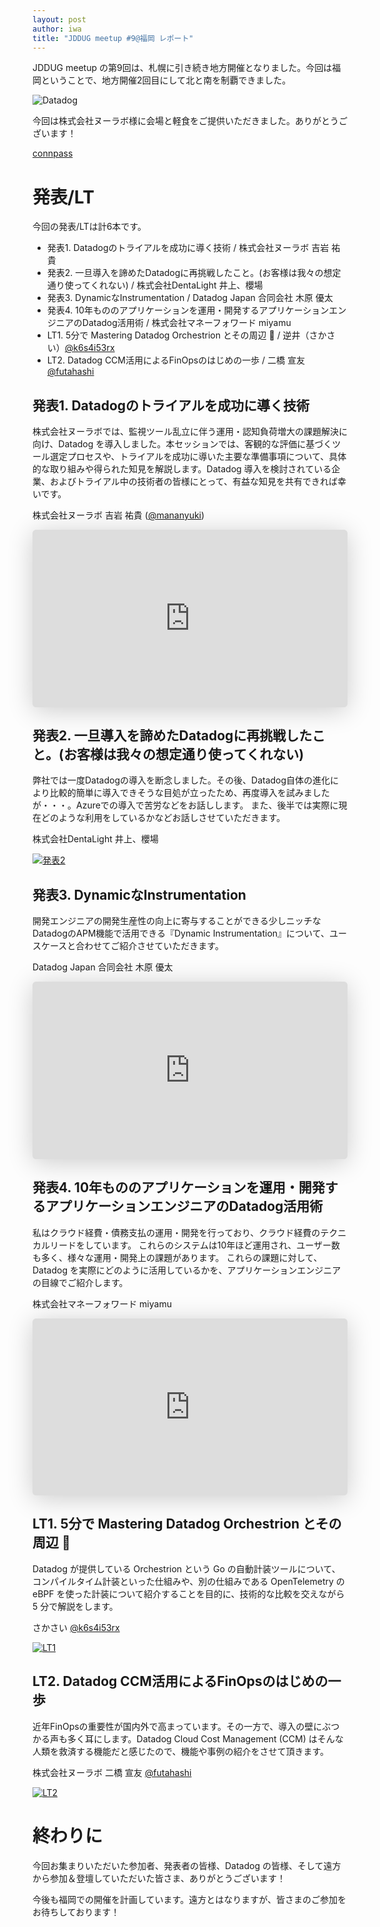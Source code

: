 ```yaml
---
layout: post
author: iwa
title: "JDDUG meetup #9@福岡 レポート"
---
```


JDDUG meetup の第9回は、札幌に引き続き地方開催となりました。今回は福岡ということで、地方開催2回目にして北と南を制覇できました。

![Datadog](/assets/images/meetup9-all.jpeg)

今回は株式会社ヌーラボ様に会場と軽食をご提供いただきました。ありがとうございます！

[connpass](https://datadog-jp.connpass.com/event/348321/)

# 発表/LT

今回の発表/LTは計6本です。

- 発表1. Datadogのトライアルを成功に導く技術 / 株式会社ヌーラボ 吉岩 祐貴
- 発表2. 一旦導入を諦めたDatadogに再挑戦したこと。(お客様は我々の想定通り使ってくれない) / 株式会社DentaLight 井上、櫻場
- 発表3. DynamicなInstrumentation / Datadog Japan 合同会社 木原 優太
- 発表4. 10年もののアプリケーションを運用・開発するアプリケーションエンジニアのDatadog活用術 / 株式会社マネーフォワード miyamu
- LT1. 5分で Mastering Datadog Orchestrion とその周辺 🐶 / 逆井（さかさい）[@k6s4i53rx](https://x.com/k6s4i53rx)
- LT2. Datadog CCM活用によるFinOpsのはじめの一歩 / 二橋 宣友 [@futahashi](https://x.com/futahashi)

## 発表1. Datadogのトライアルを成功に導く技術

株式会社ヌーラボでは、監視ツール乱立に伴う運用・認知負荷増大の課題解決に向け、Datadog を導入しました。本セッションでは、客観的な評価に基づくツール選定プロセスや、トライアルを成功に導いた主要な準備事項について、具体的な取り組みや得られた知見を解説します。Datadog 導入を検討されている企業、およびトライアル中の技術者の皆様にとって、有益な知見を共有できれば幸いです。

株式会社ヌーラボ 吉岩 祐貴 ([@mananyuki](https://x.com/mananyuki))

<iframe class="speakerdeck-iframe" frameborder="0" src="https://speakerdeck.com/player/bf9a4bf25b754c9f83b66464b126afae" title="Datadog のトライアルを成功に導く技術 / Techniques for a successful Datadog trial" allowfullscreen="true" style="border: 0px; background: padding-box padding-box rgba(0, 0, 0, 0.1); margin: 0px; padding: 0px; border-radius: 6px; box-shadow: rgba(0, 0, 0, 0.2) 0px 5px 40px; width: 100%; height: auto; aspect-ratio: 560 / 315;" data-ratio="1.7777777777777777"></iframe>

## 発表2. 一旦導入を諦めたDatadogに再挑戦したこと。(お客様は我々の想定通り使ってくれない)

弊社では一度Datadogの導入を断念しました。その後、Datadog自体の進化により比較的簡単に導入できそうな目処が立ったため、再度導入を試みましたが・・・。Azureでの導入で苦労などをお話しします。 また、後半では実際に現在どのような利用をしているかなどお話しさせていただきます。

株式会社DentaLight 井上、櫻場

[![発表2](/assets/images/meetup9-presentation2.jpeg)](https://docs.google.com/presentation/d/1v99oh-ru9Y6aZjloeMPX-q18HLi4pkKHRiR3_DDHEv4/edit)

## 発表3. DynamicなInstrumentation

開発エンジニアの開発生産性の向上に寄与することができる少しニッチなDatadogのAPM機能で活用できる『Dynamic Instrumentation』について、ユースケースと合わせてご紹介させていただきます。

Datadog Japan 合同会社 木原 優太

<iframe class="speakerdeck-iframe" frameborder="0" src="https://speakerdeck.com/player/03fa58e134b94c08a5728320e98d600b" title="Datadog で DynamicなInstrumentation / DynamicInstrumentation" allowfullscreen="true" style="border: 0px; background: padding-box padding-box rgba(0, 0, 0, 0.1); margin: 0px; padding: 0px; border-radius: 6px; box-shadow: rgba(0, 0, 0, 0.2) 0px 5px 40px; width: 100%; height: auto; aspect-ratio: 560 / 315;" data-ratio="1.7777777777777777"></iframe>

## 発表4. 10年もののアプリケーションを運用・開発するアプリケーションエンジニアのDatadog活用術

私はクラウド経費・債務支払の運用・開発を行っており、クラウド経費のテクニカルリードをしています。 これらのシステムは10年ほど運用され、ユーザー数も多く、様々な運用・開発上の課題があります。 これらの課題に対して、 Datadog を実際にどのように活用しているかを、アプリケーションエンジニアの目線でご紹介します。

株式会社マネーフォワード miyamu

<iframe class="speakerdeck-iframe" frameborder="0" src="https://speakerdeck.com/player/7f9abb4165ff41578c4c7138036670f6" title="10年もののアプリケーションを運用・開発するアプリケーションエンジニアのDatadog活用術" allowfullscreen="true" style="border: 0px; background: padding-box padding-box rgba(0, 0, 0, 0.1); margin: 0px; padding: 0px; border-radius: 6px; box-shadow: rgba(0, 0, 0, 0.2) 0px 5px 40px; width: 100%; height: auto; aspect-ratio: 560 / 315;" data-ratio="1.7777777777777777"></iframe>

## LT1. 5分で Mastering Datadog Orchestrion とその周辺 🐶

Datadog が提供している Orchestrion という Go の自動計装ツールについて、コンパイルタイム計装といった仕組みや、別の仕組みである OpenTelemetry の eBPF を使った計装について紹介することを目的に、技術的な比較を交えながら 5 分で解説をします。

さかさい [@k6s4i53rx](https://x.com/k6s4i53rx)

[![LT1](/assets/images/meetup9-lt1.jpeg)](https://docs.google.com/presentation/d/e/2PACX-1vT7zp65Dy8LlzSzSWGmN846sjvBn85lwXsh2SxLORNqG26cBvsbTXNTlNbVSweqTAkfaApYKp_ODDar/pub?start=false&loop=false&delayms=3000&slide=id.g3583434dc74_0_0)

## LT2. Datadog CCM活用によるFinOpsのはじめの一歩

近年FinOpsの重要性が国内外で高まっています。その一方で、導入の壁にぶつかる声も多く耳にします。Datadog Cloud Cost Management (CCM) はそんな人類を救済する機能だと感じたので、機能や事例の紹介をさせて頂きます。

株式会社ヌーラボ 二橋 宣友 [@futahashi](https://x.com/futahashi)

[![LT2](/assets/images/meetup9-lt2.jpeg)](https://gamma.app/docs/Datadog-CCM-FinOps-jtw3t4ucdfdhz3m?mode=present#card-x4g73na74zu9llm)

# 終わりに

今回お集まりいただいた参加者、発表者の皆様、Datadog の皆様、そして遠方から参加＆登壇していただいた皆さま、ありがとうございます！

今後も福岡での開催を計画しています。遠方とはなりますが、皆さまのご参加をお待ちしております！
